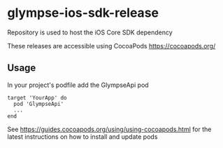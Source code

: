 # glympse-ios-sdk-release
Repository is used to host the iOS Core SDK dependency

These releases are accessible using CocoaPods https://cocoapods.org/

## Usage

In your project's podfile add the GlympseApi pod

```
target 'YourApp' do
  pod 'GlympseApi'
  ...
end
```

See https://guides.cocoapods.org/using/using-cocoapods.html for the latest instructions on how to install and update pods
